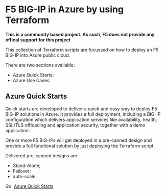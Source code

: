# F5 BIG-IP in Azure by using Terraform

**This is a community based project. As such, F5 does not provide any offical support for this project**

This collection of Terraform scripts are focussed on how to deploy an F5 BIG-IP into Azure public cloud.

There are two sections available:
- Azure Quick Starts;
- Azure Use Cases.

## Azure Quick Starts

Quick starts are developed to deliver a quick and easy way to deploy F5 BIG-IP solutions in Azure. It provides a full deployment, including a BIG-IP configuration which delivers application services like availability, health, SSL/TLS offloading and application security, together with a demo application.

One or more F5 BIG-IPs will get deployed in a pre-canned design and provide a full functional solution by just deploying the Terraform script.

Delivered pre-canned designs are:
- Stand-Alone;
- Failover;
- auto-scale.

Go: [Azure Quick Starts](/azure-quickstarts/)

